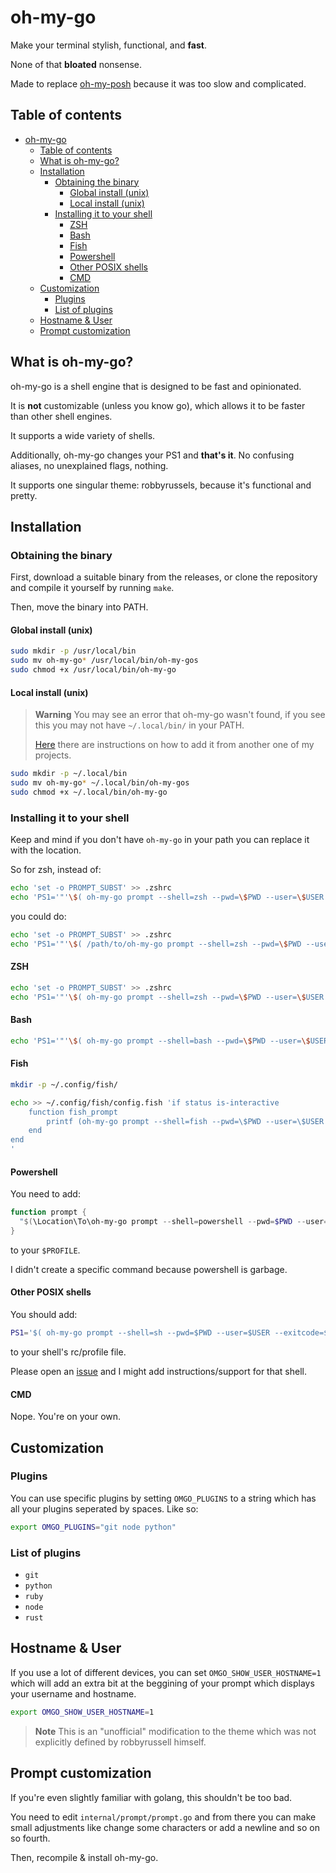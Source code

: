 # oh-my-go

Make your terminal stylish, functional, and **fast**.

None of that **bloated** nonsense.

Made to replace [oh-my-posh](https://ohmyposh.dev/) because it was too slow and complicated.

## Table of contents

- [oh-my-go](#oh-my-go)
  - [Table of contents](#table-of-contents)
  - [What is oh-my-go?](#what-is-oh-my-go)
  - [Installation](#installation)
    - [Obtaining the binary](#obtaining-the-binary)
      - [Global install (unix)](#global-install-unix)
      - [Local install (unix)](#local-install-unix)
    - [Installing it to your shell](#installing-it-to-your-shell)
      - [ZSH](#zsh)
      - [Bash](#bash)
      - [Fish](#fish)
      - [Powershell](#powershell)
      - [Other POSIX shells](#other-posix-shells)
      - [CMD](#cmd)
  - [Customization](#customization)
    - [Plugins](#plugins)
    - [List of plugins](#list-of-plugins)
  - [Hostname \& User](#hostname--user)
  - [Prompt customization](#prompt-customization)

## What is oh-my-go?

oh-my-go is a shell engine that is designed to be fast and opinionated.

It is **not** customizable (unless you know go), which allows it to be faster than other shell engines.

It supports a wide variety of shells.

Additionally, oh-my-go changes your PS1 and **that's it**. No confusing aliases,
no unexplained flags, nothing.

It supports one singular theme: robbyrussels, because it's functional and pretty.

## Installation

### Obtaining the binary

First, download a suitable binary from the releases, or clone the repository and compile it yourself by running `make`.

Then, move the binary into PATH.

#### Global install (unix)

```sh
sudo mkdir -p /usr/local/bin
sudo mv oh-my-go* /usr/local/bin/oh-my-gos
sudo chmod +x /usr/local/bin/oh-my-go
```

#### Local install (unix)

> **Warning**
> You may see an error that oh-my-go wasn't found, if you see this you may not have `~/.local/bin/` in your PATH.
>
> [Here](https://github.com/talwat/pap#local-installation-not-found) there are instructions on how to add it from another one of my projects.

```sh
sudo mkdir -p ~/.local/bin
sudo mv oh-my-go* ~/.local/bin/oh-my-gos
sudo chmod +x ~/.local/bin/oh-my-go
```

### Installing it to your shell

Keep and mind if you don't have `oh-my-go` in your path you can replace it with the location.

So for zsh, instead of:

```sh
echo 'set -o PROMPT_SUBST' >> .zshrc
echo 'PS1='"'\$( oh-my-go prompt --shell=zsh --pwd=\$PWD --user=\$USER --exitcode=\$? --hostname=\$HOST )'" >> ~/.zshrc
```

you could do:

```sh
echo 'set -o PROMPT_SUBST' >> .zshrc
echo 'PS1='"'\$( /path/to/oh-my-go prompt --shell=zsh --pwd=\$PWD --user=\$USER --exitcode=\$? --hostname=\$HOST )'" >> ~/.zshrc
```

#### ZSH

```sh
echo 'set -o PROMPT_SUBST' >> .zshrc
echo 'PS1='"'\$( oh-my-go prompt --shell=zsh --pwd=\$PWD --user=\$USER --exitcode=\$? --hostname=\$HOST )'" >> ~/.zshrc
```

#### Bash

```sh
echo 'PS1='"'\$( oh-my-go prompt --shell=bash --pwd=\$PWD --user=\$USER --exitcode=\$? --hostname=\$HOSTNAME )'" >> ~/.bashrc
```

#### Fish

```sh
mkdir -p ~/.config/fish/

echo >> ~/.config/fish/config.fish 'if status is-interactive
    function fish_prompt
        printf (oh-my-go prompt --shell=fish --pwd=\$PWD --user=\$USER --exitcode=\$status --hostname=(prompt_hostname))
    end
end
'
```

#### Powershell

You need to add:

```powershell
function prompt {
  "$(\Location\To\oh-my-go prompt --shell=powershell --pwd=$PWD --user=$UserName --exitcode=$LASTEXITCODE --hostname=$COMPUTERNAME)"
}
```

to your `$PROFILE`.

I didn't create a specific command because powershell is garbage.

#### Other POSIX shells

You should add:

```sh
PS1='$( oh-my-go prompt --shell=sh --pwd=$PWD --user=$USER --exitcode=$? --hostname=$HOST )'
```

to your shell's rc/profile file.

Please open an [issue](https://github.com/talwat/oh-my-go) and I might add instructions/support for that shell.

#### CMD

Nope. You're on your own.

## Customization

### Plugins

You can use specific plugins by setting `OMGO_PLUGINS` to a string which has all your plugins
seperated by spaces. Like so:

```sh
export OMGO_PLUGINS="git node python"
```

### List of plugins

- `git`
- `python`
- `ruby`
- `node`
- `rust`

## Hostname & User

If you use a lot of different devices, you can set `OMGO_SHOW_USER_HOSTNAME=1` which will add an extra bit
at the beggining of your prompt which displays your username and hostname.

```sh
export OMGO_SHOW_USER_HOSTNAME=1
```

> **Note** This is an "unofficial" modification to the theme which was not explicitly defined by
> robbyrussell himself.

## Prompt customization

If you're even slightly familiar with golang, this shouldn't be too bad.

You need to edit `internal/prompt/prompt.go` and from there you can make small adjustments like change
some characters or add a newline and so on so fourth.

Then, recompile & install oh-my-go.
